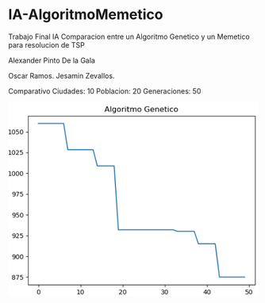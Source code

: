 # IA-AlgoritmoMemetico

Trabajo Final IA
Comparacion entre un Algoritmo Genetico y un Memetico para resolucion de TSP

Alexander Pinto De la Gala

Oscar Ramos.
Jesamin Zevallos.

Comparativo
Ciudades: 10
Poblacion: 20
Generaciones: 50

![Algoritmo Genetico 10 city](https://github.com/giulianodelagala/IA-AlgoritmoMemetico/blob/master/gen10.png)
